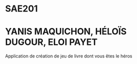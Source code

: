 # SAE201
# YANIS MAQUICHON, HÉLOÏS DUGOUR, ELOI PAYET
Application de création de jeu de livre dont vous êtes le héros
